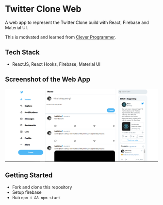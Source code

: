 # Twitter Clone Web

A web app to represent the Twitter Clone build with React, Firebase and Material UI.

This is motivated and learned from [Clever Programmer](https://www.youtube.com/channel/UCqrILQNl5Ed9Dz6CGMyvMTQ).

## Tech Stack

- ReactJS, React Hooks, Firebase, Material UI

## Screenshot of the Web App

![](screenshot/image.PNG)

## Getting Started

- Fork and clone this repository
- Setup firebase
- Run `npm i && npm start`
